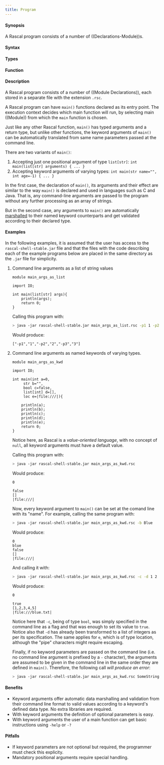 ```yaml
---
title: Program
---
```


#### Synopsis

A Rascal program consists of a number of ((Declarations-Module))s.

#### Syntax

#### Types

#### Function

#### Description

A Rascal program consists of a number of ((Module Declarations)), each stored in a separate file with the extension `.rsc`.

A Rascal program can have `main()` functions declared as its entry point. The execution context decides which main function will run, by selecting  main ((Module)) from which the `main` function is chosen.

Just like any other Rascal function, `main()` has typed arguments and a return type, but unlike other functions, the keyword arguments of `main()` can be automatically translated from same name parameters passed at the command line.

There are two variants of `main()`:

1. Accepting just one positional argument of type `list[str]`: `int main(list[str] arguments) { ... }`
2. Accepting keyword arguments of varying types: `int main(str name="", int age=-1) { ... }`

In the first case, the declaration of `main()`, its arguments and  their effect are similar to the way ``main()`` is declared and used in languages such as C and Java. That is, any command-line arguments are passed to the program without any further processing as an array of strings. 

But in the second case, any arguments to `main()` are automatically [marshalled](https://en.wikipedia.org/wiki/Marshalling_(computer_science)) to their named keyword counterparts and get validated according to their declared type.

#### Examples

In the following examples, it is assumed that the user has access to the ``rascal-shell-stable.jar`` file and that the files with the code
describing each of the example programs below are placed in the same directory as the ``.jar`` file for simplicity.

1. Command line arguments as a list of string values

   ```rascal
   module main_args_as_list

   import IO;

   int main(list[str] args){
       println(args);
       return 0;
   }
   ```

   Calling this program with:

   ```bash
   > java -jar rascal-shell-stable.jar main_args_as_list.rsc -p1 1 -p2 2 -p3 3
   ```

   Would produce:

   ```
   ["-p1","1","-p2","2","-p3","3"]
   ```

2. Command line arguments as named keywords of varying types.

   ```rascal
   module main_args_as_kwd
   
   import IO;

   int main(int a=0, 
   	    str b="", 
	    bool c=false, 
	    list[int] d=[],
	    loc e=|file:///|){

       println(a);
       println(b);
       println(c);
       println(d);
       println(e);
       return 0;
   }
   ```

   Notice here, as Rascal is a *value-oriented language*, with no concept of `null`, all keyword arguments must have a default value.

   Calling this program with:

   ```bash
   > java -jar rascal-shell-stable.jar main_args_as_kwd.rsc
   ```

   Would produce:

   ```
   0

   false
   []
   |file:///|
   ```

   Now, every keyword argument to ``main()`` can be set at the comand line with its 
   "name". For example, calling the same program with:

   ```bash
   > java -jar rascal-shell-stable.jar main_args_as_kwd.rsc -b Blue
   ```

   Would produce:

   ```
   0
   blue
   false
   []
   |file:///|
   ```

   And calling it with:

   ```bash
   > java -jar rascal-shell-stable.jar main_args_as_kwd.rsc -c -d 1 2 3 4 5 -e \|file:///blue.tst\|
   ```

   Would produce:

   ```
   0

   true
   [1,2,3,4,5]
   |file:///blue.txt|
   ```

   Notice here that `-c`, being of type `bool`, was simply specified in the 
   command line as a flag and that was enough to set its value to `true`.
   Notice also that `-d` has already been transformed to a list of integers
   as per its specification. The same applies for `e`, which is of type 
   location, although the "pipe" characters might require escaping.

   Finally, if no keyword parameters are passed on the command line (i.e. no command line 
   argument is prefixed by a `-` character), the arguments are assumed to be given 
   in the command line in the same order they are defined in `main()`. Therefore, 
   the following call *will produce an error*:

   ```bash
   > java -jar rascal-shell-stable.jar main_args_as_kwd.rsc SomeString
   ```

#### Benefits

* Keyword arguments offer automatic data marshalling and validation from 
  their command line format to valid values according to a keyword's defined
  data type. No extra libraries are required.
* With keyword arguments the definition of optional parameters is easy.
* With keyword arguments the user of a main function can get basic instructions using `-help` or `-?`

#### Pitfalls

* If keyword parameters are not optional but required, the programmer must check this explicity.
* Mandatory positional arguments require special handling.

